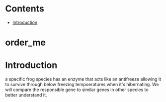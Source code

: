 # Contents

- [Introduction](#intro)

# order_me

<a name="intro"></a>
# Introduction
a specific frog species has an enzyme that acts like an antifreeze allowing it to survive through below freezing tempoeratures when it's hibernating. We will compare the responsible gene to similar genes in other species to better understand it.
